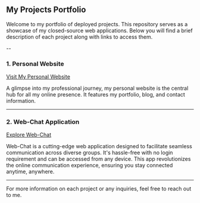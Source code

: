 ## My Projects Portfolio

Welcome to my portfolio of deployed projects. This repository serves as a showcase of my closed-source web applications. Below you will find a brief description of each project along with links to access them.

--

### 1. Personal Website

[Visit My Personal Website](https://rohit-kumar23.github.io/webpage/)

A glimpse into my professional journey, my personal website is the central hub for all my online presence. It features my portfolio, blog, and contact information.

---

### 2. Web-Chat Application

[Explore Web-Chat](https://web-chat-a8te.onrender.com)

Web-Chat is a cutting-edge web application designed to facilitate seamless communication across diverse groups. It's hassle-free with no login requirement and can be accessed from any device. This app revolutionizes the online communication experience, ensuring you stay connected anytime, anywhere.

---

For more information on each project or any inquiries, feel free to reach out to me.
